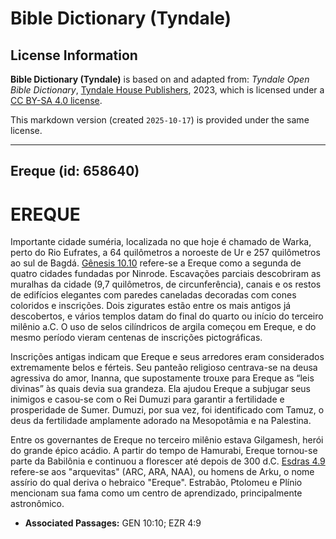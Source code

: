 # Bible Dictionary (Tyndale)

## License Information

**Bible Dictionary (Tyndale)** is based on and adapted from: _Tyndale Open Bible Dictionary_, [Tyndale House Publishers](https://tyndaleopenresources.com/), 2023, which is licensed under a [CC BY-SA 4.0 license](https://creativecommons.org/licenses/by-sa/4.0/legalcode.en).

This markdown version (created `2025-10-17`) is provided under the same license.



--------------------------------

## Ereque (id: 658640)

EREQUE
======

Importante cidade suméria, localizada no que hoje é chamado de Warka, perto do Rio Eufrates, a 64 quilômetros a noroeste de Ur e 257 quilômetros ao sul de Bagdá. [Gênesis 10\.10](https://ref.ly/Gen10:10) refere\-se a Ereque como a segunda de quatro cidades fundadas por Ninrode. Escavações parciais descobriram as muralhas da cidade (9,7 quilômetros, de circunferência), canais e os restos de edifícios elegantes com paredes caneladas decoradas com cones coloridos e inscrições. Dois zigurates estão entre os mais antigos já descobertos, e vários templos datam do final do quarto ou início do terceiro milênio a.C. O uso de selos cilíndricos de argila começou em Ereque, e do mesmo período vieram centenas de inscrições pictográficas.

Inscrições antigas indicam que Ereque e seus arredores eram considerados extremamente belos e férteis. Seu panteão religioso centrava\-se na deusa agressiva do amor, Inanna, que supostamente trouxe para Ereque as “leis divinas” às quais devia sua grandeza. Ela ajudou Ereque a subjugar seus inimigos e casou\-se com o Rei Dumuzi para garantir a fertilidade e prosperidade de Sumer. Dumuzi, por sua vez, foi identificado com Tamuz, o deus da fertilidade amplamente adorado na Mesopotâmia e na Palestina.

Entre os governantes de Ereque no terceiro milênio estava Gilgamesh, herói do grande épico acádio. A partir do tempo de Hamurabi, Ereque tornou\-se parte da Babilônia e continuou a florescer até depois de 300 d.C. [Esdras 4\.9](https://ref.ly/Ezra4:9) refere\-se aos "arquevitas" (ARC, ARA, NAA), ou homens de Arku, o nome assírio do qual deriva o hebraico "Ereque". Estrabão, Ptolomeu e Plínio mencionam sua fama como um centro de aprendizado, principalmente astronômico.

* **Associated Passages:** GEN 10:10; EZR 4:9

